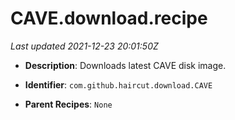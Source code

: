 # CAVE.download.recipe

_Last updated 2021-12-23 20:01:50Z_

- **Description**: Downloads latest CAVE disk image.

- **Identifier**: `com.github.haircut.download.CAVE`

- **Parent Recipes**: `None`
